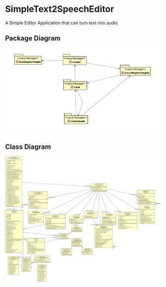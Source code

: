 # SimpleText2SpeechEditor
A Simple Editor Application that can turn text into audio
  
  
## Package Diagram  
![alt text](https://github.com/irineos/SimpleText2SpeechEditor/blob/main/packageDiagram.png)


## Class Diagram  
![alt text](https://github.com/irineos/SimpleText2SpeechEditor/blob/main/ClassDiagram.png)
